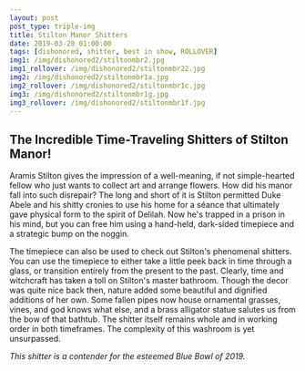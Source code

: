 ```yaml
---
layout: post
post_type: triple-img
title: Stilton Manor Shitters
date: 2019-03-20 01:00:00
tags: [dishonored, shitter, best in show, ROLLOVER]
img1: /img/dishonored2/stiltonmbr2.jpg
img1_rollover: /img/dishonored2/stiltonmbr22.jpg
img2: /img/dishonored2/stiltonmbr1a.jpg
img2_rollover: /img/dishonored2/stiltonmbr1c.jpg
img3: /img/dishonored2/stiltonmbr1g.jpg
img3_rollover: /img/dishonored2/stiltonmbr1f.jpg
---
```

## The Incredible Time-Traveling Shitters of Stilton Manor!

Aramis Stilton gives the impression of a well-meaning, if not simple-hearted fellow who just wants to collect art and arrange flowers. How did his manor fall into such disrepair? The long and short of it is Stilton permitted Duke Abele and his shitty cronies to use his home for a séance that ultimately gave physical form to the spirit of Delilah. Now he's trapped in a prison in his mind, but you can free him using a hand-held, dark-sided timepiece and a strategic bump on the noggin.

The timepiece can also be used to check out Stilton's phenomenal shitters. You can use the timepiece to either take a little peek back in time through a glass, or transition entirely from the present to the past. Clearly, time and witchcraft has taken a toll on Stilton's master bathroom. Though the decor was quite nice back then, nature added some beautiful and dignified additions of her own. Some fallen pipes now house ornamental grasses, vines, and god knows what else, and a brass alligator statue salutes us from the bow of that bathtub. The shitter itself remains whole and in working order in both timeframes. The complexity of this washroom is yet unsurpassed.

*This shitter is a contender for the esteemed Blue Bowl of 2019.*
